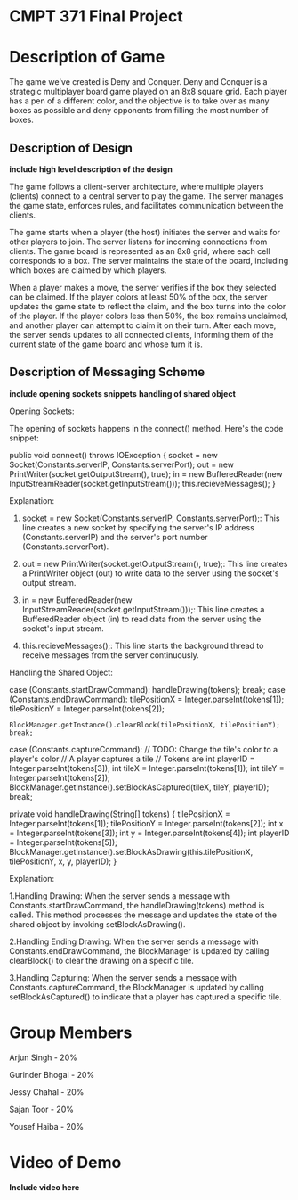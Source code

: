 # CMPT 371 Final Project

<!-- Description of the game and your design, including your application-layer messaging scheme.
Please show the code snippets where you are:
i. Opening sockets
ii. Handling the shared object
b. A list of group members and their % contribution to the project.
c. Commented source code of the client and the server. Alternatively you can include a link to
Github or other repositories, though the code still has to be commented.
d. Video of a working demo. Upload the video somewhere and put its link in the final report.
The video must be 1 to 2 minutes and show at least 2 players playing the game, and must
include the shared object in action -->

# Description of Game

The game we've created is Deny and Conquer. Deny and Conquer is a strategic multiplayer board game played on an 8x8 square grid. Each player has a pen of a different color, and the objective is to take over as many boxes as possible and deny opponents from filling the most number of boxes.

## Description of Design

**include high level description of the design**

The game follows a client-server architecture, where multiple players (clients) connect to a central server to play the game. The server manages the game state, enforces rules, and facilitates communication between the clients.

The game starts when a player (the host) initiates the server and waits for other players to join. The server listens for incoming connections from clients. The game board is represented as an 8x8 grid, where each cell corresponds to a box. The server maintains the state of the board, including which boxes are claimed by which players.

When a player makes a move, the server verifies if the box they selected can be claimed. If the player colors at least 50% of the box, the server updates the game state to reflect the claim, and the box turns into the color of the player. If the player colors less than 50%, the box remains unclaimed, and another player can attempt to claim it on their turn. After each move, the server sends updates to all connected clients, informing them of the current state of the game board and whose turn it is.

<!--Description of the Front End Design -->

## Description of Messaging Scheme

**include opening sockets snippets**
**handling of shared object**

Opening Sockets:

The opening of sockets happens in the connect() method. Here's the code snippet:


public void connect() throws IOException {
    socket = new Socket(Constants.serverIP, Constants.serverPort);
    out = new PrintWriter(socket.getOutputStream(), true);
    in = new BufferedReader(new InputStreamReader(socket.getInputStream()));
    this.recieveMessages();
}


Explanation:
1. socket = new Socket(Constants.serverIP, Constants.serverPort);: This line creates a new socket by specifying the server's IP address (Constants.serverIP) and the server's port number (Constants.serverPort).

2. out = new PrintWriter(socket.getOutputStream(), true);: This line creates a PrintWriter object (out) to write data to the server using the socket's output stream.

3. in = new BufferedReader(new InputStreamReader(socket.getInputStream()));: This line creates a BufferedReader object (in) to read data from the server using the socket's input stream.

4. this.recieveMessages();: This line starts the background thread to receive messages from the server continuously.




Handling the Shared Object:

case (Constants.startDrawCommand):
    handleDrawing(tokens);
    break;
case (Constants.endDrawCommand):
    tilePositionX = Integer.parseInt(tokens[1]);
    tilePositionY = Integer.parseInt(tokens[2]);

    BlockManager.getInstance().clearBlock(tilePositionX, tilePositionY);
    break;
case (Constants.captureCommand):
    // TODO: Change the tile's color to a player's color
    // A player captures a tile
    // Tokens are <tile x> <tile y> <player id>
    int playerID = Integer.parseInt(tokens[3]);
    int tileX = Integer.parseInt(tokens[1]);
    int tileY = Integer.parseInt(tokens[2]);
    BlockManager.getInstance().setBlockAsCaptured(tileX, tileY, playerID);
    break;

   

private void handleDrawing(String[] tokens) {
        tilePositionX = Integer.parseInt(tokens[1]);
        tilePositionY = Integer.parseInt(tokens[2]);
        int x = Integer.parseInt(tokens[3]);
        int y = Integer.parseInt(tokens[4]);
        int playerID = Integer.parseInt(tokens[5]);
        BlockManager.getInstance().setBlockAsDrawing(this.tilePositionX, tilePositionY, x, y, playerID);
    }

Explanation:

1.Handling Drawing: When the server sends a message with Constants.startDrawCommand, the handleDrawing(tokens) method is called. This method processes the message and updates the state of the shared object by invoking setBlockAsDrawing().

2.Handling Ending Drawing: When the server sends a message with Constants.endDrawCommand, the BlockManager is updated by calling clearBlock() to clear the drawing on a specific tile.

3.Handling Capturing: When the server sends a message with Constants.captureCommand, the BlockManager is updated by calling setBlockAsCaptured() to indicate that a player has captured a specific tile.




# Group Members

Arjun Singh - 20%

Gurinder Bhogal - 20%

Jessy Chahal - 20%

Sajan Toor - 20%

Yousef Haiba - 20%

# Video of Demo

**Include video here**
